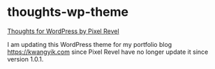 # thoughts-wp-theme
[Thoughts for WordPress by Pixel Revel](http://pixelrevel.com/themes/wordpress/thoughts/)

I am updating this WordPress theme for my portfolio blog https://kwangyik.com since Pixel Revel have no longer update it since version 1.0.1.
